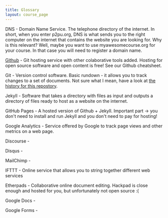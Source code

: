 ```yaml
---
title: Glossary
layout: course_page
---
```


DNS - Domain Name Service. The telephone directory of the internet. In short, when you enter p2pu.org, DNS is what sends you to the right computer on the internet that contains the website you are looking for. Why is this relevant? Well, maybe you want to use myawesomecourse.org for your course. In that case you will need to register a domain name.

[Github](https://github.com) - Git hosting service with other colaborative tools added. Hosting for open source software and open content is free! See our Github cheatsheet.

Git - Version control software. Basic rundown - it allows you to track changes to a set of documents. Not sure what I mean, have a look at [the history for this repostory](https://github.com/p2pu/jekyll-course-experiment/commits/gh-pages).

Jekyll - Software that takes a directory with files as input and outputs a directory of files ready to host as a website on the internet.

GitHub Pages - A hosted version of Github + Jekyll. Important part -> you don't need to install and run Jekyll and you don't need to pay for hosting!

Google Analytics - Service offered by Google to track page views and other metrics on a web page.

Discourse - 

Disqus - 

MailChimp - 

IFTTT - Online service that allows you to string together different web services

Etherpads - Collaborative online document editing. Hackpad is close enough and hosted for you, but unfortunately not open source :(

Google Docs - 

Google Forms - 


